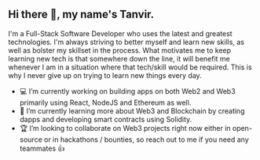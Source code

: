 ## Hi there :wave:, my name's Tanvir.

<p>I'm a Full-Stack Software Developer who uses the latest and greatest technologies. I'm always striving to better myself and learn new skills, as well as bolster my skillset in the process. What motivates me to keep learning new tech is that somewhere down the line, it will benefit me whenever I am in a situation where that tech/skill would be required. This is why I never give up on trying to learn new things every day.
</p>

- :computer: I’m currently working on building apps on both Web2 and Web3 primarily using React, NodeJS and Ethereum as well.
- :seedling: I’m currently learning more about Web3 and Blockchain by creating dapps and developing smart contracts using Solidity.
- :trophy: I’m looking to collaborate on Web3 projects right now either in open-source or in hackathons / bounties, so reach out to me if you need any teammates :thumbsup:
